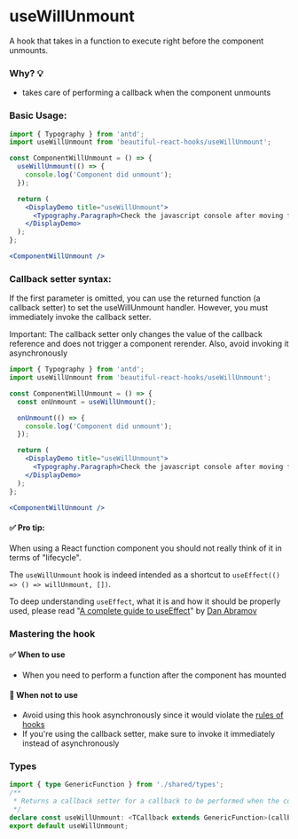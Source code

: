 # useWillUnmount

A hook that takes in a function to execute right before the component unmounts.

### Why? 💡

- takes care of performing a callback when the component unmounts

### Basic Usage:

```jsx harmony
import { Typography } from 'antd';
import useWillUnmount from 'beautiful-react-hooks/useWillUnmount';

const ComponentWillUnmount = () => {
  useWillUnmount(() => {
    console.log('Component did unmount');
  });

  return (
    <DisplayDemo title="useWillUnmount">
      <Typography.Paragraph>Check the javascript console after moving from this page</Typography.Paragraph>
    </DisplayDemo>
  );
};

<ComponentWillUnmount />
```

### Callback setter syntax:

If the first parameter is omitted, you can use the returned function (a callback setter) to set the useWillUnmount handler. However, you
must immediately invoke the callback setter.

Important: The callback setter only changes the value of the callback reference and does not trigger a component rerender. Also, avoid
invoking it asynchronously

```jsx harmony
import { Typography } from 'antd';
import useWillUnmount from 'beautiful-react-hooks/useWillUnmount';

const ComponentWillUnmount = () => {
  const onUnmount = useWillUnmount();

  onUnmount(() => {
    console.log('Component did unmount');
  });

  return (
    <DisplayDemo title="useWillUnmount">
      <Typography.Paragraph>Check the javascript console after moving from this page</Typography.Paragraph>
    </DisplayDemo>
  );
};

<ComponentWillUnmount />
```

#### ✅ Pro tip:

When using a React function component you should not really think of it in terms of "lifecycle".

The `useWillUnmount` hook is indeed intended as a shortcut to  `useEffect(() => () => willUnmount, [])`.

To deep understanding `useEffect`, what it is and how it should be properly used, please read
"[A complete guide to useEffect](https://overreacted.io/a-complete-guide-to-useeffect/)"
by [Dan Abramov](https://twitter.com/dan_abramov)

### Mastering the hook

#### ✅ When to use

- When you need to perform a function after the component has mounted

#### 🛑 When not to use

- Avoid using this hook asynchronously since it would violate the [rules of hooks](https://reactjs.org/docs/hooks-rules.html)
- If you're using the callback setter, make sure to invoke it immediately instead of asynchronously

<!-- Types -->
### Types
    
```typescript static
import { type GenericFunction } from './shared/types';
/**
 * Returns a callback setter for a callback to be performed when the component will unmount.
 */
declare const useWillUnmount: <TCallback extends GenericFunction>(callback?: TCallback | undefined) => import("./shared/types").CallbackSetter<undefined>;
export default useWillUnmount;

```
<!-- Types:end -->